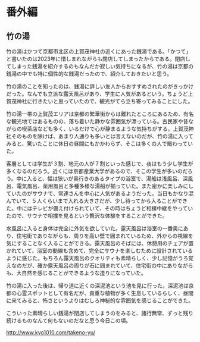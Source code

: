 # 番外編

## 竹の湯

竹の湯はかつて京都市北区の上賀茂神社の近くにあった銭湯である。「かつて」と書いたのは2023年に惜しまれながらも閉店してしまったからである。閉店してしまった銭湯を紹介するのもなんだか寂しい気持ちになるが、竹の湯は京都の銭湯の中でも特に個性的な銭湯だったので、紹介しておきたいと思う。

竹の湯のことを知ったのは、銭湯に詳しい友人からおすすめされたのがきっかけだった。なんでも立派な露天風呂があり、学生に人気があるという。ちょうど上賀茂神社に行きたいと思っていたので、観光がてら立ち寄ってみることにした。

竹の湯一帯の上賀茂エリアは京都の繁華街からは離れたところにあるため、有名な観光地ではあるものの、落ち着いた静かな雰囲気が漂っている。古民家や昔ながらの喫茶店なども多く、いるだけで心が静まるような気持ちがする。上賀茂神社そのものを除けば、あまり人通りも多いとは言えないのだが、竹の湯に入ってみると、驚いたことに休日の昼間にもかかわらず、そこは多くの人で賑わっていた。

客層としては学生が３割、地元の人が７割といった感じで、夜はもう少し学生が多くなるのだろう。近くには京都産業大学があるので、そこの学生が多いのだろう。中に入ると、幅は狭いが奥行きのあるタイプの浴室で、湯船は浅風呂、深風呂、電気風呂、薬用風呂と多種多様な湯船が揃っていた。また密かに楽しみにしていたのがサウナで、常連さんを中心に人気があるようだった。当日もかなり混んでいて、５人くらいまで入れる大きさだが、少し待ってから入ることができた。中にはテレビが備え付けられていて、その時はちょうど相撲中継をやっていたので、サウナで相撲を見るという贅沢な体験をすることができた。

水風呂に入ると身体は完全に外気を欲していた。露天風呂は浴室の一番奥にあり、住宅街でありながらも、周りを高い壁で囲まれているため、外からの視線を気にすることなく入ることができる。露天風呂のそばには、休憩用のチェアが置かれていて、浴室の動線も含めて、完全にサウナを楽しむために設計されているように感じた。もちろん露天風呂のクオリティも素晴らしく、少し記憶がうろ覚えなのだが、確か露天風呂の周りが石に囲まれていて、住宅街の中にありながらも、大自然を感じることができるような造りになっていた。

竹の湯に入った後は、帰り道に近くの深泥池という池を見に行った。深泥池は京都の心霊スポットとして有名だが、貴重な植物が多く生息しているらしく、昼間に来てみると、怖さというよりはむしろ神秘的な雰囲気を感じることができた。

こういった素晴らしい銭湯が閉店してしまうのをみると、諸行無常、ずっと残り続けるものなんて何もないのだなと思う今日この頃。

http://www.kyo1010.com/takeno-yu/